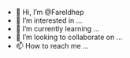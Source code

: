 - 👋 Hi, I’m @Fareldhep
- 👀 I’m interested in ...
- 🌱 I’m currently learning ...
- 💞️ I’m looking to collaborate on ...
- 📫 How to reach me ...

<!---
Fareldhep/Fareldhep is a ✨ special ✨ repository because its `README.md` (this file) appears on your GitHub profile.
You can click the Preview link to take a look at your changes.
--->
